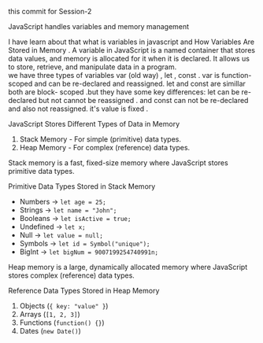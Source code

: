  this commit for Session-2 

JavaScript handles variables and memory management

I have learn about that what is variables in javascript and  How Variables Are Stored in Memory . 
A variable in JavaScript is a named container that stores data values, and memory is allocated for it when it is declared. 
It allows us to store, retrieve, and manipulate data in a program.  
we have three types of variables var (old way) , let , const .  var is function- scoped and can be re-declared and  reassigned.
let and const are simillar both are block- scoped .but they have some key differences: let can be re-declared but not cannot be  reassigned . and const can not be re-declared
and also not reassigned. it's value is fixed . 

JavaScript Stores Different Types of Data in Memory
1. Stack Memory - For simple (primitive) data types.
2. Heap Memory - For complex (reference) data types.

Stack memory is a fast, fixed-size memory where JavaScript stores primitive data types.

Primitive Data Types Stored in Stack Memory


- Numbers → `let age = 25;`
- Strings → `let name = "John";`
- Booleans → `let isActive = true;`
- Undefined → `let x;`
- Null → `let value = null;`
- Symbols → `let id = Symbol("unique");`
- BigInt → `let bigNum = 9007199254740991n;`

Heap memory is a large, dynamically allocated memory where JavaScript stores complex (reference) data types.

Reference Data Types Stored in Heap Memory

1. Objects (`{ key: "value" }`)
2. Arrays (`[1, 2, 3]`)
3. Functions (`function() {}`)
4. Dates (`new Date()`)